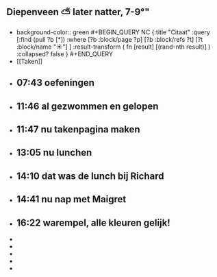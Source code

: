 ## Diepenveen ⛅ later natter, 7-9°"
- background-color:: green
  #+BEGIN_QUERY NC 
  {:title "Citaat"
   :query [:find (pull ?b [*])
     :where 
       [?b :block/page ?p]
       [?b :block/refs ?t]
       [?t :block/name "☀️"]
   ]
   :result-transform ( fn [result] [(rand-nth result)] )
   :collapsed? false
  }
  #+END_QUERY
- [[Taken]]
- ## 07:43 oefeningen
- ## 11:46 al gezwommen en gelopen
- ## 11:47 nu takenpagina maken
- ## 13:05  nu lunchen
- ## 14:10 dat was de lunch bij Richard
- ## 14:41 nu nap met Maigret
- ## 16:22 warempel, alle kleuren gelijk!
-
-
-
-
-